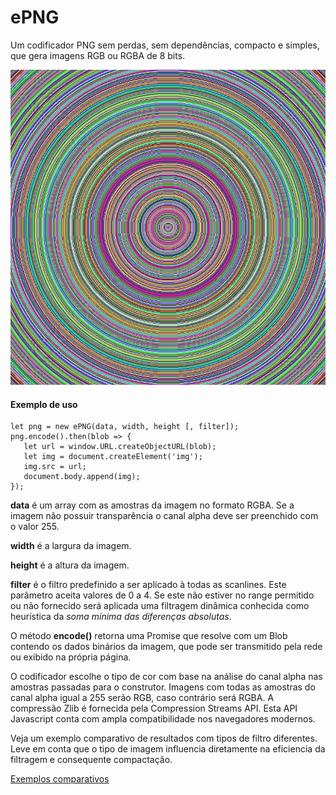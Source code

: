 # ePNG
Um codificador PNG sem perdas, sem dependências, compacto e simples, que gera imagens RGB ou RGBA de 8 bits.

![Imagem ilustrativa gerada com ePNG](img.png)

#### Exemplo de uso

    let png = new ePNG(data, width, height [, filter]);
    png.encode().then(blob => {
       let url = window.URL.createObjectURL(blob);
       let img = document.createElement('img');
       img.src = url;
       document.body.append(img);
    });


**data** é um array com as amostras da imagem no formato RGBA. Se a imagem não possuir transparência o canal alpha deve ser preenchido com o valor 255.

**width** é a largura da imagem.

**height** é a altura da imagem.

**filter** é o filtro predefinido a ser aplicado à todas as scanlines. Este parâmetro aceita valores de 0 a 4. Se este não estiver no range permitido ou não fornecido será aplicada uma filtragem dinâmica conhecida como heurística da *soma mínima das diferenças absolutas*.

O método **encode()** retorna uma Promise que resolve com um Blob contendo os dados binários da imagem, que pode ser transmitido pela rede ou exibido na própria página.

O codificador escolhe o tipo de cor com base na análise do canal alpha nas amostras passadas para o construtor. Imagens com todas as amostras do canal alpha igual a 255 serão RGB, caso contrário será RGBA. A compressão Zlib é fornecida pela Compression Streams API. Esta API Javascript conta com ampla compatibilidade nos navegadores modernos.

Veja um exemplo comparativo de resultados com tipos de filtro diferentes. Leve em conta que o tipo de imagem influencia diretamente na eficiencia  da filtragem e consequente compactação.

[Exemplos comparativos](https://nildopontes.com.br/ePNG/examples1.html)
